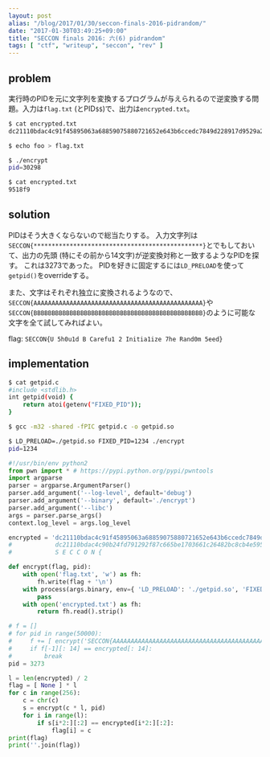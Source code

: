 ```yaml
---
layout: post
alias: "/blog/2017/01/30/seccon-finals-2016-pidrandom/"
date: "2017-01-30T03:49:25+09:00"
title: "SECCON finals 2016: 六(6) pidrandom"
tags: [ "ctf", "writeup", "seccon", "rev" ]
---
```


## problem

実行時のPIDを元に文字列を変換するプログラムが与えられるので逆変換する問題。入力は`flag.txt` (とPID`$$`)で、出力は`encrypted.txt`。

``` sh
$ cat encrypted.txt
dc21110bdac4c91f45895063a68859075880721652e643b6ccedc7849d228917d9529a2cc73baf1572a255bfe0dc70ab3f652716ad5c4b

$ echo foo > flag.txt

$ ./encrypt
pid=30298

$ cat encrypted.txt
9518f9
```

## solution

PIDはそう大きくならないので総当たりする。
入力文字列は`SECCON{***********************************************}`とでもしておいて、出力の先頭 (特にその前から$14$文字)が逆変換対称と一致するようなPIDを探す。
これは$3273$であった。
PIDを好きに固定するには`LD_PRELOAD`を使って`getpid()`をoverrideする。

また、文字はそれぞれ独立に変換されるようなので、`SECCON{AAAAAAAAAAAAAAAAAAAAAAAAAAAAAAAAAAAAAAAAAAAAAAA}`や`SECCON{BBBBBBBBBBBBBBBBBBBBBBBBBBBBBBBBBBBBBBBBBBBBBBB}`のように可能な文字を全て試してみればよい。

flag: `SECCON{U 5h0u1d B Carefu1 2 Initia1ize 7he Rand0m 5eed}`

## implementation

``` sh
$ cat getpid.c
#include <stdlib.h>
int getpid(void) {
    return atoi(getenv("FIXED_PID"));
}

$ gcc -m32 -shared -fPIC getpid.c -o getpid.so

$ LD_PRELOAD=./getpid.so FIXED_PID=1234 ./encrypt
pid=1234
```

``` python
#!/usr/bin/env python2
from pwn import * # https://pypi.python.org/pypi/pwntools
import argparse
parser = argparse.ArgumentParser()
parser.add_argument('--log-level', default='debug')
parser.add_argument('--binary', default='./encrypt')
parser.add_argument('--libc')
args = parser.parse_args()
context.log_level = args.log_level

encrypted = 'dc21110bdac4c91f45895063a68859075880721652e643b6ccedc7849d228917d9529a2cc73baf1572a255bfe0dc70ab3f652716ad5c4b'
#            dc21110bdac4c90b24fd791292f87c665be1703661c26482bc8cb4e5950da122f172ea04fc1fce635b8634acc0f355da1304533289794b
#            S E C C O N {                                                                                               } 

def encrypt(flag, pid):
    with open('flag.txt', 'w') as fh:
        fh.write(flag + '\n')
    with process(args.binary, env={ 'LD_PRELOAD': './getpid.so', 'FIXED_PID': str(pid) }) as p:
        pass
    with open('encrypted.txt') as fh:
        return fh.read().strip()

# f = []
# for pid in range(50000):
#     f += [ encrypt('SECCON{AAAAAAAAAAAAAAAAAAAAAAAAAAAAAAAAAAAAAAAAAAAAAAA}', pid) ]
#     if f[-1][: 14] == encrypted[: 14]:
#         break
pid = 3273

l = len(encrypted) / 2
flag = [ None ] * l
for c in range(256):
    c = chr(c)
    s = encrypt(c * l, pid)
    for i in range(l):
        if s[i*2:][:2] == encrypted[i*2:][:2]:
            flag[i] = c
print(flag)
print(''.join(flag))
```
